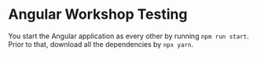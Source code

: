 # Angular Workshop Testing

You start the Angular application as every other by running `npm run start`. Prior to that, download all the dependencies by `npx yarn`.


